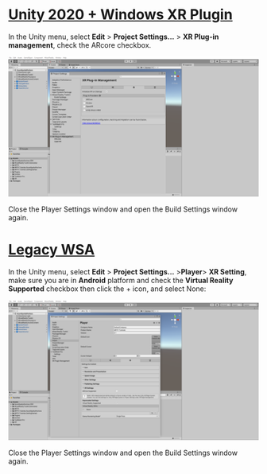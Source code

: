 # [Unity 2020 + Windows XR Plugin](#tab/winxr)

In the Unity menu, select **Edit** > **Project Settings...** > **XR Plug-in management**, check the ARcore checkbox.

![Unity MRTK Project Configurator window Android XRSDK](../images/mr-learning-asa/asa-05-section3-step1-2-1-XRSDK-android.png)

Close the Player Settings window and open the Build Settings window again.

# [Legacy WSA](#tab/wsa)

In the Unity menu, select **Edit** > **Project Settings...** >**Player**> **XR Setting**, make sure you are in **Android** platform and check the **Virtual Reality Supported** checkbox then click the + icon, and select None:

![Unity MRTK Project Configurator window Android WSA](../images/mr-learning-asa/asa-05-section3-step1-2-1-Legacy.PNG)

Close the Player Settings window and open the Build Settings window again.

